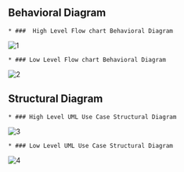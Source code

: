 

 ##  Behavioral Diagram
    * ###  High Level Flow chart Behavioral Diagram
   ![1](https://user-images.githubusercontent.com/98866993/157816512-175a7c00-e3c4-48c5-82c8-e4cbe82e1da8.png)
    
    * ### Low Level Flow chart Behavioral Diagram
   ![2](https://user-images.githubusercontent.com/98866993/157817268-67c7e941-462e-4658-ba39-1ebb7430ba9e.png)
    
 ## Structural Diagram
    * ### High Level UML Use Case Structural Diagram
   ![3](https://user-images.githubusercontent.com/98866993/157818103-2dab6a64-23af-47cc-8419-c5d965bb818e.png)

    * ### Low Level UML Use Case Structural Diagram
   ![4](https://user-images.githubusercontent.com/98866993/157819131-c4893b9d-b2d1-412c-8aa4-b3e336db9351.png)

